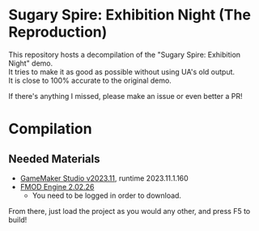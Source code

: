 # Sugary Spire: Exhibition Night (The Reproduction)
This repository hosts a decompilation of the "Sugary Spire: Exhibition Night" demo.</br>It tries to make it as good as possible without using UA's old output.</br>It is close to 100% accurate to the original demo.</br>

If there's anything I missed, please make an issue or even better a PR!
# Compilation
## Needed Materials
- [GameMaker Studio v2023.11](https://gms.yoyogames.com/GameMaker-Installer-2023.11.1.129.exe), runtime 2023.11.1.160
- [FMOD Engine 2.02.26](https://www.fmod.com/download#fmodengine)
	- You need to be logged in order to download.

From there, just load the project as you would any other, and press F5 to build!
